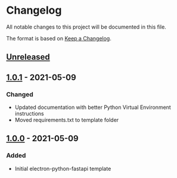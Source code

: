 # Changelog

All notable changes to this project will be documented in this file.

The format is based on [Keep a Changelog](https://keepachangelog.com/en/1.0.0/).

## [Unreleased]

## [1.0.1] - 2021-05-09

### Changed

- Updated documentation with better Python Virtual Environment instructions
- Moved requirements.txt to template folder

## [1.0.0] - 2021-05-09

### Added

- Initial electron-python-fastapi template

[unreleased]: https://github.com/JLKP001/cra-template-electron
[1.0.1]: https://github.com/JLKP001/cra-template-electron
[1.0.0]: https://github.com/JLKP001/cra-template-electron
